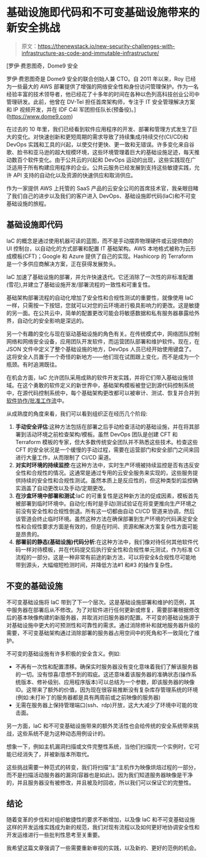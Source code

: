 # 基础设施即代码和不可变基础设施带来的新安全挑战

> 原文：<https://thenewstack.io/new-security-challenges-with-infrastructure-as-code-and-immutable-infrastructure/>

[](https://www.dome9.com)

 [罗伊·费恩图奇，Dome9 安全

罗伊·费恩图奇是 Dome9 安全的联合创始人兼 CTO。自 2011 年以来，Roy 已经为一些最大的 AWS 部署提供了增强的网络安全性和身份访问管理保护。作为一名经验丰富的技术领导者，他已经花了十多年的时间在各种以色列高科技创业公司中管理研发。此前，他曾在 DV-Tel 担任首席架构师，专注于 IT 安全管理解决方案和 IP 视频开发，并在 IDF C4I 军团担任队长(预备役)。](https://www.dome9.com) [](https://www.dome9.com)

在过去的 10 年里，我们已经看到软件应用程序的开发、部署和管理方式发生了巨大的变化。对快速创新和更短周期的需求导致了持续集成/持续交付(CI/CD)和 DevOps 实践和工具的兴起，以使交付更快、更一致和无错误。许多变化来自谷歌、脸书和亚马逊的超大规模环境，这些环境管理着巨大的基础设施足迹，每天推动数百个软件变化。由于公共云的兴起和 DevOps 运动的出现，这些实践现在广泛适用于所有构建应用程序的企业。公共云服务已经发展到支持这些敏捷实践，允许 API 支持的自动化以及资源的快速供应和取消供应。

作为一家提供 AWS 上托管的 SaaS 产品的云安全公司的首席技术官，我亲眼目睹了我们自己的进步以及我们的客户进入 DevOps、基础设施即代码(IaC)和不可变基础设施的旅程。

## 基础设施即代码

IaC 的概念是通过使用机器可读的蓝图，而不是手动摆弄物理硬件或云提供商的 UI 控制台，以自动化的方式部署和配置 IT 基础架构。AWS 本地格式被称为云形成模板(CFT)；Google 和 Azure 提供了自己的实现。Hashicorp 的 Terraform 是一个多供应商解决方案，正在获得发展势头。

IaC 加速了基础设施的部署，并允许快速迭代。它还消除了一次性的非标准配置(雪花),并建立了基础设施开发/部署流程的一致性和可重复性。

基础架构部署流程的自动化增加了安全性和合规性测试的重要性，就像使用 IaC 一样，只需按一下按钮，您就可以对您的云环境进行极具影响力的更改。这是敏捷的另一面。在公共云中，简单的配置更改可能会将敏感数据和私有服务器暴露给外界，自动化的安全影响是深远的。

另一个有趣的变化与现在驱动基础设施的角色有关。在传统模式中，网络团队控制网络和网络安全设备，应用团队开发软件，而运营团队部署和维护软件。现在，在 JSON 文件中定义了整个基础设施的地方，DevOps 人员已经开始使用键盘了。这将安全人员置于一个奇怪的新地方——他们现在试图跟上变化，而不是成为一个瓶颈。有时追溯既往。

在机会方面，IaC 允许团队采用成熟的软件开发实践，并将它们带入基础设施领域。在这个勇敢的软件定义的新世界中，基础架构模板被登记到源代码控制系统中，在源代码控制系统中，每个基础架构更改都可以被审计、测试、恢复并合并到[软件协作/批准工作流](https://www.hashicorp.com/blog/version-controlled-infrastructure-with-github-and-terraform)中。

从成熟度的角度来看，我们可以看到组织正在经历几个阶段:

1.  **手动安全评估**:这种方法包括在部署之后手动检查活动的基础设施，并在将其部署到活动环境之前检查架构/模板。虽然 DevOps 团队是创建 CFT 和 Terraform 模板的专家，但大多数传统安全团队并不熟悉这些技术。检查这些 CFT 的安全状况是一个缓慢的手动过程，需要在运营部门和安全部门之间来回进行大量工作，从而限制了 CI/CD 渠道。
2.  **对实时环境的持续监控**:在这种方法中，实时生产环境被持续监控是否有违反安全性和合规性的情况。这通常是通过专用的云安全服务来实现的，这些服务提供持续的安全性和合规性测试。虽然本质上是反应性的，但这种类型的监控确实涵盖了自动更改以及手动/定期更改。
3.  **在沙盒环境中部署和测试**:IaC 的可重复性是这种新方法的促成因素，模板首先被部署到临时环境中。自动化(有时是手动)测试验证在将变更推向生产环境之前没有安全性和合规性倒退。所有这一切都由自动 CI/CD 管道来协调，然后该管道会终止临时环境。虽然这种方法在确保部署到生产环境的代码满足安全性和合规性要求方面是有效的，但是在时间、资源和解决方案复杂性方面可能是昂贵的。
4.  **部署前的静态(基础设施)代码分析**:在这种方法中，我们像对待任何其他软件代码一样对待模板，并在代码提交后执行安全性和合规性单元测试，作为标准 CI 流程的一部分。这是一种非常有前途的新方法，可以将安全&合规性尽可能地带到源头，大幅缩短检测时间，并降低方法#1 和#3 的操作复杂性。

## 不变的基础设施

不可变基础设施将 IaC 带到了下一个层次。这是基础设施部署和维护的范例，其中服务器在部署后从不修改。为了对软件进行任何更新或修复，需要部署根据修改后的基本映像构建的新服务器，并取消对旧服务器的配置。不可变的基础设施源于对基础设施中更大的可预测性和可靠性的需求。通过消除修补和就地服务器升级的需要，不可变基础架构通过消除部署的服务器占用空间中的死角和不一致简化了维护。

不可变的基础设施有许多积极的安全含义。例如:

*   不再有一次性和配置漂移。确保实时服务器没有变化意味着我们了解该服务器的一切。没有惊喜/意想不到的瑕疵。这还意味着该服务器的准确状态(操作系统版本、修补级别、应用程序版本)可以总结为一个参数，即该服务器的映像 ID。这带来了额外的价值，因为现在很容易推断没有复杂库存管理系统的环境(例如:未打补丁的服务器都是具有两周前或之前映像的服务器)
*   无需在服务器上保持管理端口(ssh、rdp)开放，这大大减少了环境中可能的攻击面。

另一方面，IaC 和不可变基础设施带来的额外灵活性也会给传统的安全系统带来挑战，这些系统不是为这种动态用例设计的。

想象一下，例如主机漏洞扫描或文件完整性系统，当他们扫描完一个实例时，它可能已经消失了，并被新版本所取代。

这些挑战需要一种范式的转变，我们将扫描“主”主机作为映像烘焙过程的一部分，而不是扫描活动服务器的漏洞(容器也是如此)。因为我们知道服务器映像是干净的，并且服务器没有被修改，并且被及时回收，所以我们可以保证它的完整性。

## 结论

随着变革的步伐和对组织敏捷性的要求不断增加，以及像 IaC 和不可变基础设施这样的开发运维实践成为新的规范，我们对现有流程以及如何更好地协调安全性和开发运维进行一些批判性思考至关重要。

我希望这篇文章强调了一些需要重新审视的实践，以及新的、更好的范例的机会。

<svg xmlns:xlink="http://www.w3.org/1999/xlink" viewBox="0 0 68 31" version="1.1"><title>Group</title> <desc>Created with Sketch.</desc></svg>